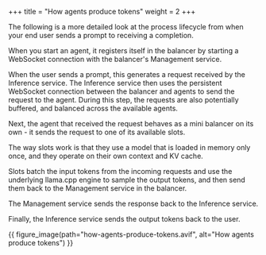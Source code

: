 +++
title = "How agents produce tokens"
weight = 2
+++

The following is a more detailed look at the process lifecycle from when your end user sends a prompt to receiving a completion.

When you start an agent, it registers itself in the balancer by starting a WebSocket connection with the balancer's Management service.

When the user sends a prompt, this generates a request received by the Inference service. The Inference service then uses the persistent WebSocket connection between the balancer and agents to send the request to the agent. During this step, the requests are also potentially buffered, and balanced across the available agents.

Next, the agent that received the request behaves as a mini balancer on its own - it sends the request to one of its available slots. 

The way slots work is that they use a model that is loaded in memory only once, and they operate on their own context and KV cache. 

Slots batch the input tokens from the incoming requests and use the underlying llama.cpp engine to sample the output tokens, and then send them back to the Management service in the balancer. 

The Management service sends the response back to the Inference service. 

Finally, the Inference service sends the output tokens back to the user.

{{ figure_image(path="how-agents-produce-tokens.avif", alt="How agents produce tokens") }}
